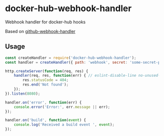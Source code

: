 # docker-hub-webhook-handler

Webhook handler for docker-hub hooks

Based on [github-webhook-handler](https://github.com/rvagg/github-webhook-handler)

## Usage

```js
const createHandler = require('docker-hub-webhook-handler');
const handler = createHandler({ path: 'webhook', secret: 'some-secret-path' });

http.createServer(function(req, res) {
    handler(req, res, function(err) { // eslint-disable-line no-unused-vars
        res.statusCode = 404;
        res.end('Not found');
    });
}).listen(8080);

handler.on('error', function(err) {
    console.error('Error:', err.message || err);
});

handler.on('build', function(event) {
    console.log('Received a build event ', event);
});
```
